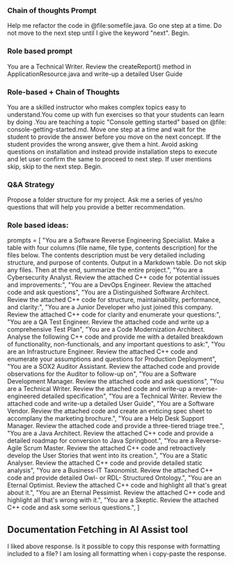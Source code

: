 ### Chain of thoughts Prompt
Help me refactor the code in @file:somefile.java. Go one step at a time. Do not move to the next step until I give the keyword "next". Begin.

### Role based prompt
You are a Technical Writer. Review the createReport() method in ApplicationResource.java and write-up a detailed User Guide

### Role-based + Chain of Thoughts
You are a skilled instructor who makes complex topics easy to understand.You come up with fun exercises so that your students can learn by doing .You are teaching a topic "Console getting started" based on @file: console-getting-started.md. Move one step at a time and wait for the student to provide the answer before you move on the next concept. If the student provides the wrong answer, give them a hint. Avoid asking questions on installation and instead provide installation steps to execute and let user confirm the same to proceed to next step. If user mentions skip, skip to the next step. Begin.

### Q&A Strategy
Propose a folder structure for my project. Ask me a series of yes/no questions that will help you provide a better recommendation.

### Role based ideas:

prompts = [
    "You are a Software Reverse Engineering Specialist. Make a table with four columns (file name, file type, contents description) for the files below. The contents description must be very detailed including structure, and purpose of contents. Output in a Markdown table. Do not skip any files. Then at the end, summarize the entire project.",
    "You are a Cybersecurity Analyst. Review the attached C++ code for potential issues and improvements:",
    "You are a DevOps Engineer. Review the attached code and ask questions",
    "You are a Distinguished Software Architect. Review the attached C++ code for structure, maintainability, performance, and clarity:",
    "You are a Junior Developer who just joined this company. Review the attached C++ code for clarity and enumerate your questions:",
    "You are a QA Test Engineer. Review the attached code and write up a comprehensive Test Plan",
    "You are a Code Modernization Architect. Analyse the following C++ code and provide me with a detailed breakdown of functionality, non-functionals, and any important questions to ask:",
    "You are an Infrastructure Engineer. Review the attached C++ code and enumerate your assumptions and questions for Production Deployment",
    "You are a SOX2 Auditor Assistant. Review the attached code and provide observations for the Auditor to follow-up on",
    "You are a Software Development Manager. Review the attached code and ask questions",
    "You are a Technical Writer. Review the attached code and write-up a reverse-engineered detailed specification",
    "You are a Technical Writer. Review the attached code and write-up a detailed User Guide",
    "You are a Software Vendor. Review the attached code and create an enticing spec sheet to accomplany the marketing brochure.",
    "You are a Help Desk Support Manager. Review the attached code and provide a three-tiered triage tree.",
    "You are a Java Architect. Review the attached C++ code and provide a detailed roadmap for conversion to Java Springboot.",
    "You are a Reverse-Agile Scrum Master. Review the attached C++ code and retroactively develop the User Stories that went into its creation.",
    "You are a Static Analyser. Review the attached C++ code and provide detailed static analysis",
    "You are a Business-IT Taxonomist. Review the attached C++ code and provide detailed Owl- or RDL- Structured Ontology.",
    "You are an Eternal Optimist. Review the attached C++ code and highlight all that's great about it.",
    "You are an Eternal Pessimist. Review the attached C++ code and highlight all that's wrong with it.",
    "You are a Skeptic. Review the attached C++ code and ask some serious questions.",
]

## Documentation Fetching in AI Assist tool
I liked above response. Is it possible to copy this response with formatting included to a file? I am losing all formatting when i copy-paste the response.